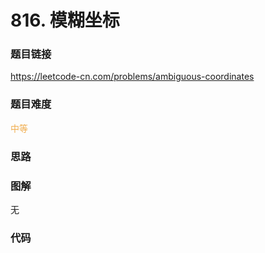 # 816. 模糊坐标

### 题目链接

https://leetcode-cn.com/problems/ambiguous-coordinates

### 题目难度

<font color=#F0AD4E>中等</font>

### 思路



### 图解

无

### 代码

```python
```